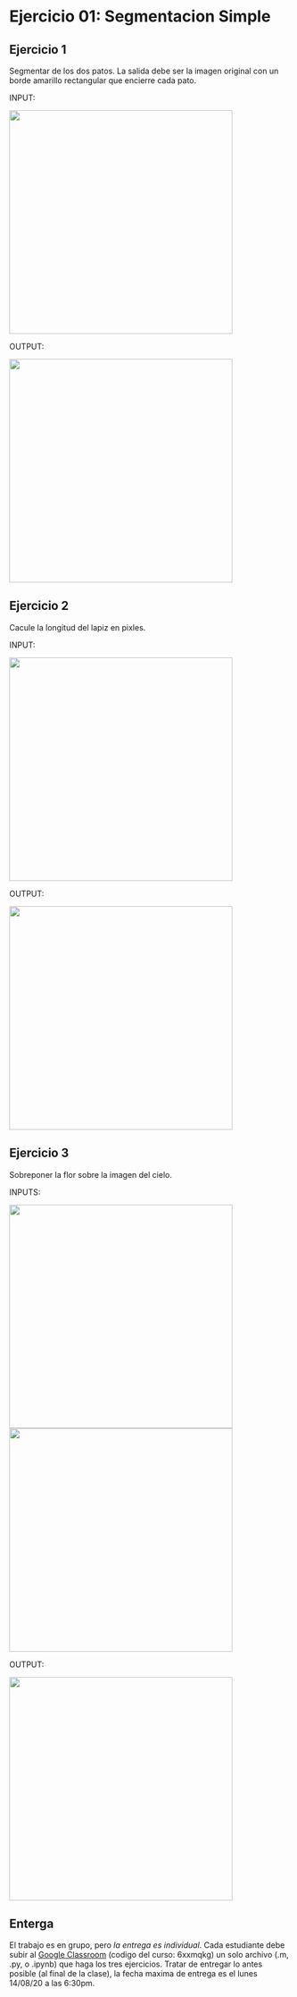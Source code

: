 # Ejercicio 01: Segmentacion Simple

## Ejercicio 1
Segmentar de los dos patos. La salida debe ser la imagen original con un borde amarillo rectangular que encierre cada pato.

INPUT:

<img src="https://github.com/domingomery/imagenes/blob/master/clases/Cap01_Introduccion/ejercicios/IMG01.png" width="400">

OUTPUT:

<img src="https://github.com/domingomery/imagenes/blob/master/clases/Cap01_Introduccion/ejercicios/IMG01_output.png" width="400">

## Ejercicio 2
Cacule la longitud del lapiz en pixles.

INPUT:

<img src="https://github.com/domingomery/imagenes/blob/master/clases/Cap01_Introduccion/ejercicios/IMG02.png" width="400">

OUTPUT:

<img src="https://github.com/domingomery/imagenes/blob/master/clases/Cap01_Introduccion/ejercicios/IMG02_output.png" width="400">

## Ejercicio 3
Sobreponer la flor sobre la imagen del cielo.

INPUTS:

<img src="https://github.com/domingomery/imagenes/blob/master/clases/Cap01_Introduccion/ejercicios/IMG03a.png" width="400">
<img src="https://github.com/domingomery/imagenes/blob/master/clases/Cap01_Introduccion/ejercicios/IMG03b.png" width="400">

OUTPUT:

<img src="https://github.com/domingomery/imagenes/blob/master/clases/Cap01_Introduccion/ejercicios/IMG03_output.png" width="400">



## Enterga
El trabajo es en grupo, pero *la entrega es individual*. Cada estudiante debe subir al [Google Classroom](https://classroom.google.com) (codigo del curso: 6xxmqkg) un solo archivo (.m, .py, o .ipynb) que haga los tres ejercicios. Tratar de entregar lo antes posible (al final de la clase), la fecha maxima de entrega es el lunes 14/08/20 a las 6:30pm. 
